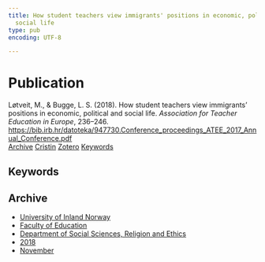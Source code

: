 ```yaml
---
title: How student teachers view immigrants' positions in economic, political and
  social life
type: pub
encoding: UTF-8

---
```

<h1>Publication</h1>
<article id="csl-bib-container-DBWM6G4H" class="csl-bib-container">
  <div class="csl-bib-body"> <div class="csl-entry">Løtveit, M., &#38; Bugge, L. S. (2018). How student teachers view immigrants’ positions in economic, political and social life. <i>Association for Teacher Education in Europe</i>, 236–246. <a href="https://bib.irb.hr/datoteka/947730.Conference_proceedings_ATEE_2017_Annual_Conference.pdf">https://bib.irb.hr/datoteka/947730.Conference_proceedings_ATEE_2017_Annual_Conference.pdf</a></div> </div>
  <div class="csl-bib-buttons">
    <a href="#taxonomy-article-DBWM6G4H" alt="archive" class="csl-bib-button">Archive</a>
    <a href="https://app.cristin.no/results/show.jsf?id=1627319" alt="Cristin" class="csl-bib-button">Cristin</a>
    <a href="http://zotero.org/groups/5881554/items/DBWM6G4H" alt="Zotero" class="csl-bib-button">Zotero</a>
    <a href="#keywords-article-DBWM6G4H" alt="keywords" class="csl-bib-button">Keywords</a>
  </div>
  <div id="csl-bib-meta-container-DBWM6G4H"></div>
</article>
<div id="csl-bib-meta-DBWM6G4H" class="csl-bib-meta">
  <article id="keywords-article-DBWM6G4H" class="keywords-article">
    <h1>Keywords</h1>
    
  </article>
  <article id="taxonomy-article-DBWM6G4H" class="taxonomy-article">
    <h1>Archive</h1>
    <ul>
      <li>
        <a href="/en/archive/?key=3DCRN523">University of Inland Norway</a>
      </li>
      <li>
        <a href="/en/archive/?key=WYNZA47F">Faculty of Education</a>
      </li>
      <li>
        <a href="/en/archive/?key=XY7UYWKQ">Department of Social Sciences, Religion and Ethics</a>
      </li>
      <li>
        <a href="/en/archive/?key=9MEWKPK8">2018</a>
      </li>
      <li>
        <a href="/en/archive/?key=4PGDXREK">November</a>
      </li>
    </ul>
  </article>
</div>
